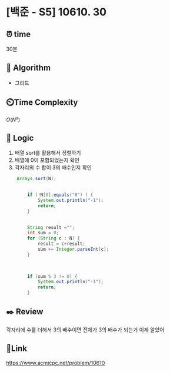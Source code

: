 # [백준 - S5] 10610. 30

## ⏰ **time**

30분

## :pushpin: **Algorithm**

- 그리드

## ⏲️**Time Complexity**

$O(N²)$

## :round_pushpin: **Logic**
1. 배열 sort를 활용해서 정렬하기
2. 배열에 0이 포함되었는지 확인
3. 각자리의 수 합이 3의 배수인지 확인

```java
	Arrays.sort(N); 

      
        if (!N[0].equals("0") ) {
            System.out.println("-1");
            return;
        }

        
        String result ="";
        int sum = 0;
        for (String c : N) {
        	result = c+result;
            sum += Integer.parseInt(c); 
        }

        
        
        if (sum % 3 != 0) {
            System.out.println("-1");
            return;
        }
```

## :black_nib: **Review**
각자리에 수를 더해서 3의 배수이면 전체가 3의 배수가 되는거 이제 알았어

## 📡**Link**

https://www.acmicpc.net/problem/10610
